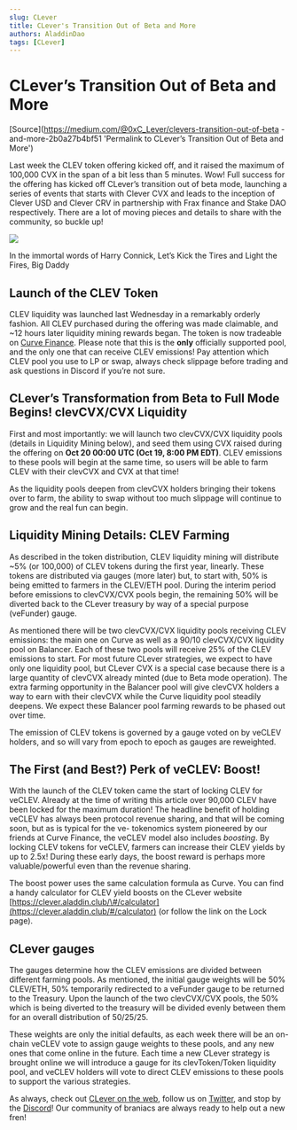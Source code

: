 ```yaml
---
slug: CLever
title: CLever's Transition Out of Beta and More
authors: AladdinDao
tags: [CLever]
---
```


# CLever’s Transition Out of Beta and More

[Source](https://medium.com/@0xC_Lever/clevers-transition-out-of-beta
-and-more-2b0a27b4bf51 'Permalink to CLever’s Transition Out of Beta and More')

Last week the CLEV token offering kicked off, and it raised the maximum of 100,000 CVX in the span of a bit less than 5 minutes. Wow! Full success for the offering has kicked off CLever’s transition out of beta mode, launching a series of events that starts with Clever CVX and leads to the inception of Clever USD and Clever CRV in partnership with Frax finance and Stake DAO respectively. There are a lot of moving pieces and details to share with the community, so buckle up!

![](https://miro.medium.com/max/1400/0*oF4pfwz0BXhnNxD1.jpg)

In the immortal words of Harry Connick, Let’s Kick the Tires and Light the Fires, Big Daddy

## **Launch of the CLEV Token**

CLEV liquidity was launched last Wednesday in a remarkably orderly fashion. All CLEV purchased during the offering was made claimable, and ~12 hours later liquidity mining rewards began. The token is now tradeable on [Curve Finance](https://curve.fi/factory-crypto/140). Please note that this is the **only** officially supported pool, and the only one that can receive CLEV emissions! Pay attention which CLEV pool you use to LP or swap, always check slippage before trading and ask questions in Discord if you’re not sure.

## **CLever’s Transformation from Beta to Full Mode Begins! clevCVX/CVX Liquidity**

First and most importantly: we will launch two clevCVX/CVX liquidity pools (details in Liquidity Mining below), and seed them using CVX raised during the offering on **Oct 20 00:00 UTC (Oct 19, 8:00 PM EDT)**. CLEV emissions to these pools will begin at the same time, so users will be able to farm CLEV with their clevCVX and CVX at that time!

As the liquidity pools deepen from clevCVX holders bringing their tokens over to farm, the ability to swap without too much slippage will continue to grow and the real fun can begin.

## **Liquidity Mining Details: CLEV Farming**

As described in the token distribution, CLEV liquidity mining will distribute ~5% (or 100,000) of CLEV tokens during the first year, linearly. These tokens are distributed via gauges (more later) but, to start with, 50% is being emitted to farmers in the CLEV/ETH pool. During the interim period before emissions to clevCVX/CVX pools begin, the remaining 50% will be diverted back to the CLever treasury by way of a special purpose (veFunder) gauge.

As mentioned there will be two clevCVX/CVX liquidity pools receiving CLEV emissions: the main one on Curve as well as a 90/10 clevCVX/CVX liquidity pool on Balancer. Each of these two pools will receive 25% of the CLEV emissions to start. For most future CLever strategies, we expect to have only one liquidity pool, but CLever CVX is a special case because there is a large quantity of clevCVX already minted (due to Beta mode operation). The extra farming opportunity in the Balancer pool will give clevCVX holders a way to earn with their clevCVX while the Curve liquidity pool steadily deepens. We expect these Balancer pool farming rewards to be phased out over time.

The emission of CLEV tokens is governed by a gauge voted on by veCLEV holders, and so will vary from epoch to epoch as gauges are reweighted.

## **The First (and Best?) Perk of veCLEV: Boost!**

With the launch of the CLEV token came the start of locking CLEV for veCLEV. Already at the time of writing this article over 90,000 CLEV have been locked for the maximum duration! The headline benefit of holding veCLEV has always been protocol revenue sharing, and that will be coming soon, but as is typical for the ve- tokenomics system pioneered by our friends at Curve Finance, the veCLEV model also includes _boosting_. By locking CLEV tokens for veCLEV, farmers can increase their CLEV yields by up to 2.5x! During these early days, the boost reward is perhaps more valuable/powerful even than the revenue sharing.

The boost power uses the same calculation formula as Curve. You can find a handy calculator for CLEV yield boosts on the CLever website [https://clever.aladdin.club/\#/calculator](https://clever.aladdin.club/#/calculator) (or follow the link on the Lock page).

## **CLever gauges**

The gauges determine how the CLEV emissions are divided between different farming pools. As mentioned, the initial gauge weights will be 50% CLEV/ETH, 50% temporarily redirected to a veFunder gauge to be returned to the Treasury. Upon the launch of the two clevCVX/CVX pools, the 50% which is being diverted to the treasury will be divided evenly between them for an overall distribution of 50/25/25.

These weights are only the initial defaults, as each week there will be an on-chain veCLEV vote to assign gauge weights to these pools, and any new ones that come online in the future. Each time a new CLever strategy is brought online we will introduce a gauge for its clevToken/Token liquidity pool, and veCLEV holders will vote to direct CLEV emissions to these pools to support the various strategies.

As always, check out [CLever on the web](https://clever.aladdin.club/#/clever), follow us on [Twitter](https://twitter.com/0xC_Lever), and stop by the [Discord](http://discord.gg/uSAUmXc2jw)! Our community of braniacs are always ready to help out a new fren!
